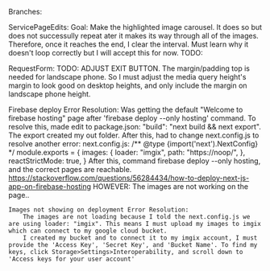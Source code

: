 Branches:


ServicePageEdits:
    Goal: Make the highlighted image carousel. It does so but does not successully repeat ater it makes its way through all of the images. Therefore, once it reaches the end, I clear the interval. Must learn why it doesn't loop correctly but I will accept this for now.
    TODO: 

RequestForm:
    TODO: ADJUST EXIT BUTTON. The margin/padding top is needed for landscape phone. So I must adjust the media query height's margin to look good on desktop heights, and only include the margin on landscape phone height.

Firebase deploy Error Resolution:
    Was getting the default "Welcome to firebase hosting" page after 'firebase deploy --only hosting' command. To resolve this, made edit to package.json: "build": "next build && next export". The export created my out folder. After this, had to change next.config.js to resolve another error: 
        next.config.js:
        /** @type {import('next').NextConfig} */
module.exports = {
  images: {
    loader: "imgix",
    path: "https://noop/",
  },
  reactStrictMode: true,
}
    After this, command firebase deploy --only hosting, and the correct pages are reachable. https://stackoverflow.com/questions/56284434/how-to-deploy-next-js-app-on-firebase-hosting
    HOWEVER: The images are not working on the page..

    Images not showing on deployment Error Resolution:
        The images are not loading because I told the next.config.js we are using loader: "imgix". This means I must upload my images to imgix which can connect to my google cloud bucket.
        I created my bucket and to connect it to my imgix account, I must provide the 'Access Key', 'Secret Key', and 'Bucket Name'. To find my keys, click Storage>Settings>Interoperability, and scroll down to 'Access keys for your user account'
